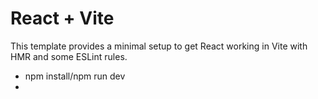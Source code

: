 # React + Vite

This template provides a minimal setup to get React working in Vite with HMR and some ESLint rules.

- npm install/npm run dev
- 